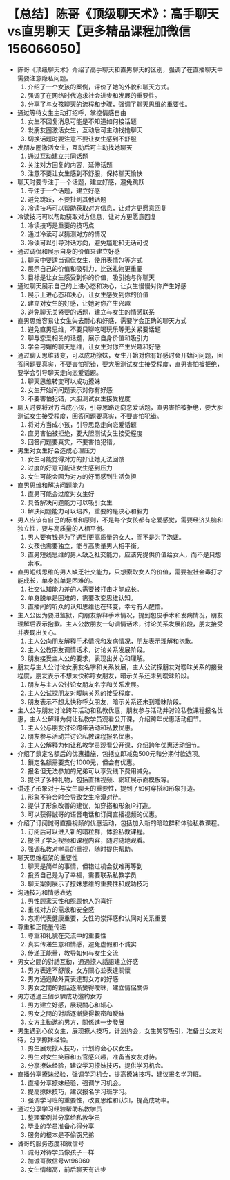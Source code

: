 # 【总结】陈哥《顶级聊天术》：高手聊天vs直男聊天【更多精品课程加微信156066050】

-   陈哥《顶级聊天术》介绍了高手聊天和直男聊天的区别，强调了在直播聊天中需要注意隐私问题。
    1.  介绍了一个女孩的案例，评价了她的外貌和聊天方式。
    2.  强调了在网络时代追求社会进步和发展的重要性。
    3.  分享了与女孩聊天的流程和步骤，强调了聊天思维的重要性。
-   通过等待女生主动打招呼，掌控情感自由
    1.  女生不回复消息可能是不知道如何接话题
    2.  发朋友圈激活女生，互动后可主动找她聊天
    3.  切换话题时要注意不要让女生感到不舒服
-   发朋友圈激活女生，互动后可主动找她聊天
    1.  通过互动建立共同话题
    2.  关注对方回复的内容，延伸话题
    3.  注意不要让女生感到不舒服，保持聊天愉快
-   聊天时要专注于一个话题，建立好感，避免跳跃
    1.  专注于一个话题，建立好感
    2.  避免跳跃，不要扯到其他话题
    3.  冷读技巧可以帮助获取对方信息，让对方更愿意回复
-   冷读技巧可以帮助获取对方信息，让对方更愿意回复
    1.  冷读技巧是重要的技巧点
    2.  通过冷读可以猜测对方的情况
    3.  冷读可以引导对话方向，避免尴尬和无话可说
-   通过调侃和展示自身的价值来建立好感
    1.  聊天中要适当调侃女生，使用表情包等方式
    2.  展示自己的价值和吸引力，比送礼物更重要
    3.  目标是让女生感受到你的价值，吸引她与你聊天
-   通过聊天展示自己的上进心态和决心，让女生慢慢对你产生好感
    1.  展示上进心态和决心，让女生感受到你的价值
    2.  建立对女生的好感，让她对你产生兴趣
    3.  避免聊无关紧要的话题，建立与女生的情感联系
-   直男思维容易让女生失去耐心和好感，需要学会正确的聊天方式
    1.  避免直男思维，不要只聊吃喝玩乐等无关紧要话题
    2.  聊与恋爱相关的话题，展示自身价值和吸引力
    3.  学会刁媚的聊天思维，让女生对你产生兴趣和好感
-   通过聊天思维转变，可以成功撩妹，女生开始对你有好感时会开始问问题，回答问题要真实，不要害怕犯错，要大胆测试女生接受程度，直男害怕被拒绝，要学会引导聊天走向恋爱话题。
    1.  聊天思维转变可以成功撩妹
    2.  女生开始问问题表示对你有好感
    3.  不要害怕犯错，大胆测试女生接受程度
-   聊天时要将对方当成小孩，引导思路走向恋爱话题，直男害怕被拒绝，要大胆测试女生接受程度，回答问题要真实，不要害怕犯错。
    1.  将对方当成小孩，引导思路走向恋爱话题
    2.  直男害怕被拒绝，要大胆测试女生接受程度
    3.  回答问题要真实，不要害怕犯错。
-   男生对女生好会造成心理压力
    1.  女生可能觉得对方的好让她无法回馈
    2.  过度的好意可能让女生感到压力
    3.  女生可能会因为对方的好而感到生活负担
-   直男思维和解决问题能力
    1.  直男可能会过度对女生好
    2.  具备解决问题能力可以吸引女生
    3.  解决问题能力可以培养，重要的是决心和毅力
-   男人应该有自己的标准和原则，不是每个女孩都有恋爱感觉，需要经济头脑和独立性，要与高质量的人相平衡。
    1.  男人要有钱是为了遇到更高质量的女人，而不是为了泡妞。
    2.  女孩也需要独立，能与高质量男人相平衡。
    3.  直男短线思维的男人缺乏社交能力，应该先提供价值给女人，而不是只想索取。
-   直男短线思维的男人缺乏社交能力，只想索取女人的价值，需要被社会毒打才能成长，单身脱单是困难的。
    1.  社交认知能力差的人需要被打击才能成长。
    2.  单身脱单是困难的，需要改变思维认知。
    3.  直播间的听众的认知思维也在转变，幸亏有人醒悟。
-   主人公因为要进监狱，向朋友解释手术情况，提到包皮手术和发病情况，朋友理解后表示抱歉。主人公教朋友一句调情话术，讨论关系发展阶段，朋友接受并表现出关心。
    1.  主人公向朋友解释手术情况和发病情况，朋友表示理解和抱歉。
    2.  主人公教朋友调情话术，讨论关系发展阶段。
    3.  朋友接受主人公的要求，表现出关心和理解。
-   朋友与主人公讨论女朋友名字和关系发展，主人公试探朋友对曖昧关系的接受程度，朋友表示不想太快称呼女朋友，暗示关系还未到曖昧阶段。
    1.  朋友与主人公讨论女朋友名字和关系发展。
    2.  主人公试探朋友对曖昧关系的接受程度。
    3.  朋友表示不想太快称呼女朋友，暗示关系还未到曖昧阶段。
-   主人公与朋友讨论跨年活动和私教优惠，朋友参与活动并讨论私教课程报名优惠，主人公解释为何让私教学员观看公开课，介绍跨年优惠活动细节。
    1.  主人公与朋友讨论跨年活动和私教优惠。
    2.  朋友参与活动并讨论私教课程报名优惠。
    3.  主人公解释为何让私教学员观看公开课，介绍跨年优惠活动细节。
-   介绍了鎖定名额后的优惠措施，包括立即减免500元和分期付款选项。
    1.  鎖定名额需要支付1000元，但会有优惠。
    2.  报名但无法参加的兄弟可以享受线下费用减免。
    3.  提供了多种礼物，包括直播视频、網紅展示面模板等。
-   讲述了形象对于与女生聊天的重要性，提到了如何穿搭和形象打造。
    1.  形象不符合时会导致女生冷漠对待。
    2.  提供了形象改善的建议，如穿搭和形象IP打造。
    3.  可以获得誠哥的语音电话和订阅直播视频的优惠。
-   介绍了订阅誠哥直播视频的优惠活动，包括加入新的暗粒群和体验私教课程。
    1.  订阅后可以进入新的暗粒群，体验私教课程。
    2.  提供了学习视频和课程内容，随时随地观看。
    3.  强调私教对学员的重视，随时提供帮助。
-   聊天思维框架的重要性
    1.  聊天是简单的事情，但错过机会就难再等到
    2.  投资自己是为了幸福，需要联系私教学员
    3.  聊天案例展示了撩妹思维的重要性和成功技巧
-   沟通技巧和情感表达
    1.  男性顾家天性和照顾他人的喜好
    2.  重视对方的需求和安全感
    3.  忘期代表健康重要，女性的崇拜感和认同对关系重要
-   尊重和正能量传递
    1.  尊重和礼貌在交流中的重要性
    2.  真实传递生意和情感，避免虚假和不诚实
    3.  传递正能量，教导如何与女生交流
-   男女之間的對話互動，通過撩人話語建立好感
    1.  男方表達不舒服，女方關心並表達關懷
    2.  男方通過點外賣表達對女方的好感
    3.  男女之間的對話逐漸變得曖昧，建立情侶關係
-   男方透過三個步驟成功邀約女方
    1.  男方建立好感，展現關心和細心
    2.  男女之間的對話逐漸變得親密和曖昧
    3.  女方主動邀約男方，關係進一步發展
-   男生遇到心仪女生，展现撩人技巧，计划约会，女生笑容吸引，准备当女友对待，分享撩妹经验。
    1.  男生展现撩人技巧，计划约会心仪女生。
    2.  男生对女生笑容和五官感兴趣，准备当女友对待。
    3.  分享撩妹经验，建议学习撩妹技巧，提供学习机会。
-   直播分享撩妹经验，强调学习机会，提高撩妹技巧，建议报名学习班。
    1.  直播分享撩妹经验，强调学习机会。
    2.  提高撩妹技巧，建议报名学习班学习。
    3.  强调学习班的重要性，改变思维和认知，提高成功率。
-   通过分享学习经验帮助私教学员
    1.  整理案例并分享给私教学员
    2.  毕业的学员准备心得分享
    3.  服务的根本是不偷窃兄弟
-   诚哥的服务态度和微信号
    1.  诚哥对待学员像孩子一样
    2.  加诚哥微信号wt96960
    3.  女生情绪高，前后聊天有进步